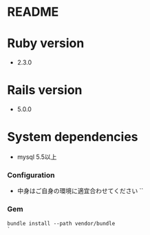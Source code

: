 # README



# Ruby version

* 2.3.0


# Rails version

* 5.0.0


# System dependencies

* mysql 5.5以上

### Configuration

* 中身はご自身の環境に適宜合わせてください
``

### Gem

```
bundle install --path vendor/bundle
`
